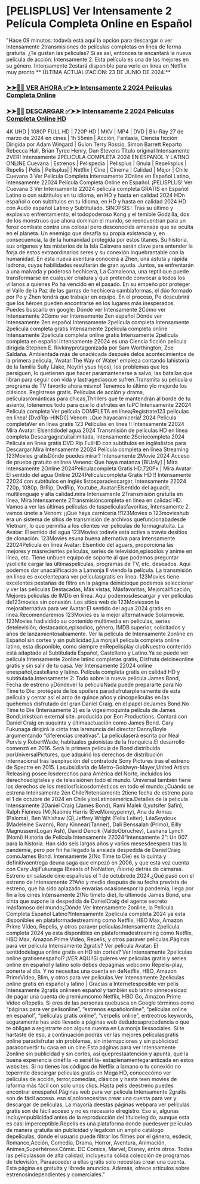# [PELISPLUS] Ver Intensamente 2 Película Completa Online en Español

"Hace 09 minutos: todavía está aquí la opción para descargar o ver Intensamente 2transmisiones de películas completas en línea de forma gratuita. ¿Te gustan las peliculas? Si es así, entonces te encantará la nueva película de acción: Intensamente 2. Esta película es una de las mejores en su género. Intensamente 2estará disponible para verlo en línea en Netflix muy pronto ** ÚLTIMA ACTUALIZACIÓN: 23 DE JUNIO DE 2024.**

### [➤➤🔴📱 VER AHORA ✅➤➤ Intensamente 2 2024 Películas Completa Online](https://flixstreamovie.com/es/movie/1022789/inside-out-2.git)

### [➤➤🔴📱 DESCARGAR ✅➤➤ Intensamente 2 2024 Películas Completa Online HD](https://flixstreamovie.com/es/movie/1022789/inside-out-2.git)

4K UHD | 1080P FULL HD | 720P HD | MKV | MP4 | DVD | Blu-Ray 27 de marzo de 2024 en cines | 1h 55min | Acción, Fantasía, Ciencia ficción Dirigida por Adam Wingard | Guion Terry Rossio, Simon Barrett Reparto Rebecca Hall, Brian Tyree Henry, Dan Stevens Título original Intensamente 2VER! Intensamente 2PELICULA COMPLETA 2024 EN ESPAÑOL Y LATINO ONLINE Cuevana | Estrenos | Pelispedia | Pelisplus | Gnula | Repelisplus | Repelis | Pelis | Pelisplus| | Netflix | Cine | Cinema | Calidad | Mejor | Chile Cuevana 3 Ver Película Completa Intensamente 2Online en Español Latino, Intensamente 22024 Película Completa Online en Español. ¡PELISPLUS! Ver Cuevana 3 Ver Intensamente 22024 película completa GRATIS en Español Latino o con subtítulos en tu idioma, en HD y hasta en calidad 2024 HDn español o con subtítulos en tu idioma, en HD y hasta en calidad 2024 HD con Audio español Latino y Subtitulado. SINOPSIS : Tras su último y explosivo enfrentamiento, el todopoderoso Kong y el temible Godzilla, dos de los monstruos que ahora dominan el mundo, se reencuentran para un feroz combate contra una colosal pero desconocida amenaza que se oculta en el planeta. Un enemigo que desafía su propia existencia y, en consecuencia, la de la humanidad protegida por estos titanes. Su historia, sus orígenes y los misterios de la Isla Calavera serán clave para entender la forja de estos extraordinarios seres y su conexión inquebrantable con la humanidad. En esta nueva aventura conocerá a Zhen, una astuta y rápida ladrona, cuyas habilidades resultarán de gran ayuda. Juntos, se enfrentarán a una malvada y poderosa hechicera, La Camaleona, una reptil que puede transformarse en cualquier criatura y que pretende convocar a todos los villanos a quienes Po ha vencido en el pasado. En su empeño por proteger el Valle de la Paz de las garras de hechicera cambiaformas, el dúo formado por Po y Zhen tendrá que trabajar en equipo. En el proceso, Po descubrirá que los héroes pueden encontrarse en los lugares más inesperados. Puedes buscarlo en google: Dónde ver Intensamente 2Cómo ver Intensamente 2Cómo ver Intensamente 2en español Dónde ver Intensamente 2en español Intensamente 2película completa Intensamente 2película completa gratis Intensamente 2película completa online Intensamente 2película completa online gratis Intensamente 2pelicula completa en español Intensamente 22024 es una Ciencia ficción película dirigida Stephen E. Rivkinyprotagonizada por Sam Worthington, Zoe Saldaña. Ambientada más de unadécada después delos acontecimientos de la primera película, 'Avatar:The Way of Water' empieza contando lahistoria de la familia Sully (Jake, Neytiri ysus hijos), los problemas que los persiguen, lo quetienen que hacer paramantenerse a salvo, las batallas que libran para seguir con vida y lastragediasque sufren.Transmita su película o programa de TV favorito ahora mismo! Tenemos lo último ylo mejorde los clásicos. Regístrese gratis. Películas de acción y drama, películasrománticas para chicas,Thrillers que te mantendrán al borde de tu asiento, lotenemos todo para que lo disfrutes en tuPC Intensamente 22024 Película completa Ver película COMPLETA en línea¡Regístrate123 películas en línea! [DvdRip-HINDI]] Venom: ¡Que hayacarnicería! 2024 Película completaVer en línea gratis 123 Películas en línea !! Intensamente 22024 Mira Avatar: Elsentidodel agua 2024 Transmisión de películas HD en línea completa Descargagratuitailimitada, Intensamente 2Seriecompleta 2024 Película en línea gratis DVD Rip FullHD con subtítulos en ingléslistos para Descargar.Mira Intensamente 22024 Película completa en línea Streaming 123Movies gratisDónde puedes mirar? Intensamente 2Movie 2024 Acceso de prueba gratuito enlínea.Veneno: Que haya matanza [BlUrAy] | Mira Intensamente 2Online 2024Películacompleta Gratis HD.720Px | Mira Avatar: El sentido del agua Online 2024Películacompleta Gratis HD !! Intensamente 22024 con subtítulos en inglés listosparadescargar, Intensamente 22024 720p, 1080p, BrRip, DvdRip, Youtube, Avatar:Elsentido del aguadit, multilenguaje y alta calidad.mira Intensamente 2Transmisión gratuita en línea, Mira Intensamente 2Transmisióncompleta en línea en calidad HD. Vamos a ver las últimas películas de tuspelículasfavoritas, Intensamente 2. vamos únete a Venom: ¡¡Que haya carnicería !!123Movies o 123movieshub era un sistema de sitios de transmisión de archivos quefuncionabadesde Vietnam, lo que permitía a los clientes ver películas de formagratuita. La Avatar: Elsentido del agua 123Movies todavía está activa a través desitios de clonación. 123Movies esuna buena alternativa para Intensamente 22024Película en línea Avatar: Elsentido del aguars, proporciona las mejores y másrecientes películas, series de televisión,episodios y anime en línea, etc. Tiene unbuen equipo de soporte al que podemos preguntar ysolicite cargar las últimaspelículas, programas de TV, etc. deseados. Aquí podemos dar unacalificación a Lamonja II viendo la película. La transmisión en línea es excelentepara ver películasgratis en línea. 123Movies tiene excelentes pestañas de filtro en la página deinicioque podemos seleccionar y ver las películas Destacadas, Más vistas, Másfavoritas, Mejorcalificación, Mejores películas de IMDb en línea. Aquí podemosdescargar y ver películas de123movies sin conexión. Los sitios web de 123Moviesson la mejoralternativa para ver Avatar:El sentido del agua 2024 gratis en línea.Recomendaremos 123Movies es la mejor alternativade Solarmovie. 123Movies hadividido su contenido multimedia en películas, series detelevisión, destacados,episodios, género, IMDB superior, solicitados y años de lanzamientosabiamente. Ver la película de Intensamente 2online en Español sin cortes y sin publicidad,La monjaII pelicula completa online latino, esta disponible, como siempre enRepelisplay clubNuestro contenido está adaptado al Subtitulada Español, Castellano y Latino.Ya se puede ver película Intensamente 2online latino completas gratis, Disfruta delcineonline gratis y sin salir de tu casa. Ver Intensamente 22024 online enespañol,castellano y latino. Película completa gratis en calidad HD y subtitulada.Intensamente 2: Todo sobre la nueva película James Bond, Fecha de estreno yDóndever la películaNada puede prepararte para No Time to Die: protégete de los spoilers paradisfrutarplenamente de esta película y cerrar así el arco de quince años y cincopelículas en las quehemos disfrutado del gran Daniel Craig. en el papel deJames Bond.No Time to Die (Intensamente 2) es la vigesimoquinta película de James BondLinkstoan external site. producida por Eon Productions. Contará con Daniel Craig en suquinta y últimaactuación como James Bond. Cary Fukunaga dirigirá la cinta tras larenuncia del director DannyBoyle argumentando “diferencias creativas”. La películaserá escrita por Neal Purvis y RobertWade, habituales guionistas de la franquicia.El desarrollo comenzó en 2016. Será la primera película de Bond distribuida porUniversalPictures, que adquirió los derechos de distribución internacional tras laexpiración del contratode Sony Pictures tras el estreno de Spectre en 2015. Lasubsidiaria de Metro-Goldwyn-Mayer,United Artists Releasing posee losderechos para América del Norte, incluidos los derechosdigitales y de televisiónen todo el mundo. Universal también tiene los derechos de los mediosfísicosdomésticos en todo el mundo.¿Cuándo se estrena Intensamente 2en Chile?Intensamente 2tiene fecha de estreno para el 1 de octubre de 2024 en Chile ylosLatinoamérica.Detalles de la pelicula Intensamente 2Daniel Craig (James Bond), Rami Malek (Lyutsifer Safin), Ralph Fiennes (M),Naomie Harris (EveMoneypenny), Ana de Armas (Paloma), Ben Whishaw (Q),Jeffrey Wright (Felix Leiter), LéaSeydoux (Madeleine Swann), Rory Kinnear(Tanner), Dali Benssalah (Primo), Billy Magnussen(Logan Ash), David Dencik (ValdoObruchev), Lashana Lynch (Nomi) Historia de Película Intensamente 22024“Intensamente 2”: Un 007 para la historia. Han sido seis largos años y varios mesesdeespera tras la pandemia, pero por fin ha llegado la ansiada despedida de DanielCraig comoJames Bond. Intensamente 2(No Time to Die) es la quinta y definitivaentrega deuna saga que empezó en 2006, y que esta vez cuenta con Cary JojiFukunaga (Beasts of NoNation, สัปเหร่อ) detrás de cámaras. Estreno en salasde cine españolas el 1 de octubrede 2024.¿Qué pasó con el estreno de Intensamente 2?Año y medio después de su fecha prevista de estreno, que ha sido aplazado envarias ocasionespor la pandemia, llega por fin a los cines Intensamente 2(No timeto die), lo últimode James Bond, una cinta que supone la despedida de DanielCraig del agente secreto másfamoso del mundo¿Dónde Ver Intensamente 2online, la Película Completa Español Latino?Intensamente 2película completa 2024 ya esta disponibles en plataformadestreaming como Netflix, HBO Max, Amazon Prime Video, Repelis, y otros paraver películas.Intensamente 2película completa 2024 ya esta disponibles en plataformadestreaming como Netflix, HBO Max, Amazon Prime Video, Repelis, y otros paraver películas.Páginas para ver pelicula Intensamente 2gratis? Ver película Avatar: El sentidodelagua online gratis en HD sin cortes? Ver Intensamente 2películas online gratisenespañol? ¡VER AQUI!Si quieres ver películas gratis y series online en español y latino solo debes depáginas webcomo Repelis-play, ponerte al día. Y no necesitas una cuenta en deNetflix, HBO, Amazon PrimeVideo, Blim, y otros para ver películas.Ver Intensamente 2películas online gratis en español y latino | Gracias a Internetesposible ver pelis Intensamente 2gratis onlineen español y también sub latino sinnecesidad de pagar una cuenta de premiumcomo Netflix, HBO Go, Amazon Prime Video oRepelis. Si eres de las personas quebusca en Google términos como “páginas para ver pelisonline”, “estrenos españolonline”, “películas online en español”, “películas gratis online”, “verpelis online”, entreotros keywords, seguramente has sido llevado a páginas web dedudosaprocedencia o que te obligan a registrarte con alguna cuenta en La monja IIessociales. Si te hartaste de eso, a continuación podrás ver las mejores películasgratis online paradisfrutar sin problemas, sin interrupciones y sin publicidad paraconvertir tu casa en un cine.Esta páginas para ver Intensamente 2online sin publicidad y sin cortes, así queprestaatención y apunta, que la buena experiencia cinéfila -o seriéfila- estáplenamentegarantizada en estos websites. Si no tienes los códigos de Netflix a lamano o tu conexión no tepermite descargar películas gratis en Mega HD, conocecómo ver películas de acción, terror,comedias, clásicos y hasta teen movies de laforma más fácil con solo unos clics. Hasta pelis deestreno puedes encontrar enespañol.Páginas web para ver película Intensamente 2gratis son de fácil acceso. eso sí,solonecesitas crear una cuenta para ver y descargar de películas, La mayoría deestas páginas webpara ver películas gratis son de fácil acceso y no es necesario elregistro. Eso sí, algunas incluyenpublicidad antes de la reproducción del títuloelegido, aunque esta es casi imperceptible.Repelis es una plataforma donde puedesver películas de manera gratuita sin publicidad y legalcon un amplio catálogo depelículas, donde el usuario puede filtrar los filmes por el género, esdecir, Romance,Acción, Comedia, Drama, Horror, Aventura, Animación, Animes,Superhéroes.Cómic. DC Comics, Marvel, Disney, entre otros. Todas las películasson de alta calidad, incluyeuna sólida colección de programas de televisión, Paraacceder a ellas gratis solo necesitas crear una cuenta. Esta página es gratuita y librede anuncios. Además, ofrece artículos sobre estrenosindependientes y comerciales."
